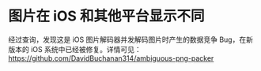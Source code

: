 # 图片在 iOS 和其他平台显示不同

经过查询，发现这是 iOS 图片解码器并发解码图片时产生的数据竞争 Bug，在新版本的 iOS 系统中已经被修复。详情可见：https://github.com/DavidBuchanan314/ambiguous-png-packer